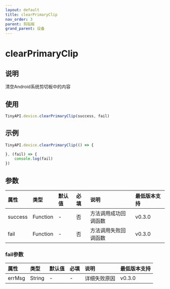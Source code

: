 ```yaml
---
layout: default
title: clearPrimaryClip
nav_order: 3
parent: 剪贴板
grand_parent: 设备
---
```


# clearPrimaryClip
## 说明
清空Android系统剪切板中的内容

## 使用
```javascript
TinyAPI.device.clearPrimaryClip(success, fail)
```

## 示例
```javascript
TinyAPI.device.clearPrimaryClip(() => {

}, (fail) => {
    console.log(fail)
})
```

## 参数

| 属性 | 类型 | 默认值 | 必填 | 说明 | 最低版本支持 |
|:----|:----|:------|:-----|:----|:-----------|
| success | Function | - | 否 | 方法调用成功回调函数 | v0.3.0 |
| fail | Function | - | 否 | 方法调用失败回调函数 | v0.3.0 |

### fail参数

| 属性 | 类型 | 默认值 | 必填 | 说明 | 最低版本支持 |
|:----|:----|:------|:-----|:----|:-----------|
| errMsg | String | - | - | 详细失败原因 | v0.3.0 |
